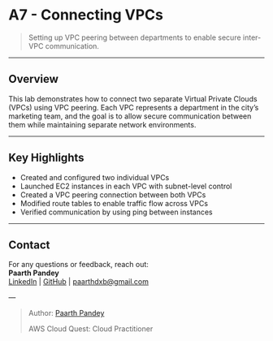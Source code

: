 # A7 - Connecting VPCs

> Setting up VPC peering between departments to enable secure inter-VPC communication.

---

## Overview

This lab demonstrates how to connect two separate Virtual Private Clouds (VPCs) using VPC peering. Each VPC represents a department in the city’s marketing team, and the goal is to allow secure communication between them while maintaining separate network environments.

---

## Key Highlights

- Created and configured two individual VPCs
- Launched EC2 instances in each VPC with subnet-level control
- Created a VPC peering connection between both VPCs
- Modified route tables to enable traffic flow across VPCs
- Verified communication by using ping between instances

---

## Contact

For any questions or feedback, reach out:  
**Paarth Pandey**  
[LinkedIn](https://www.linkedin.com/in/paarth-pandey-13779529b/) | [GitHub](https://github.com/paarthpandey10) | paarthdxb@gmail.com

—

> Author: [Paarth Pandey](https://github.com/paarthpandey10)  
>  
> AWS Cloud Quest: Cloud Practitioner
